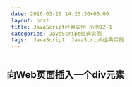 ```yaml
---
date: 2016-03-26 14:26:30+00:00
layout: post
title: JavaScript经典实例 示例12-1
categories: JavaScript经典实例
tags:  JavaScript  JavaScript经典实例
---
```


向Web页面插入一个div元素
----------------

<html>
    <head>
        <title>object detection</title>
        <style type="text/css">
            div
            {
                width: 300px;
                heigth: 20px;
                padding: 10px;
                margin: 10px 0;
            }
            
            #div1
            {
                background-color: #ff0;
            }
            
            .divclass
            {
                background-color: #cfc;
            }
            
        </style>
        <script type="text/javascript">
        
            var i = 1;
            
            function addDiv() {
                
                //获取父节点
                var parent = document.getElementById('parent'),
                
                //创建新的div
                    newDiv = document.createElement('div');
                
                newDiv.className = 'divclass';
                newDiv.innerHTML = "<p>I'm here, I'm in the page" + i + "</p>";
                i++;
                
                //添加到页面
                parent.insertBefore(newDiv, document.getElementById('div1'));
            }
                        
        </script>
    </head>
    <body>
        <div id="parent">
            <div id="div1" onclick="addDiv()">
                <p>Click me to add new element</p>
            </div>
        <div>
    </body>
</html>

源码如下：

``` javascript
<!DOCTYPE html>
<html>
    <head>
        <title>object detection</title>
        <style type="text/css">
            div
            {
                width: 300px;
                heigth: 20px;
                padding: 10px;
                margin: 10px 0;
            }
            
            #div1
            {
                background-color: #ff0;
            }
            
            .divclass
            {
                background-color: #cfc;
            }
            
        </style>
        <script type="text/javascript">
            window.onload = function() {
                document.getElementById('div1').onclick = addDiv();
            }
            
            function addDiv() {
                
                //获取父节点
                var parent = document.getElementById('parent'),
                
                //创建新的div
                    newDiv = document.createElement('div');
                
                newDiv.className = 'divclass';
                newDiv.innerHTML = "<p>I'm here, I'm in the page</p>";
                
                //添加到页面
                parent.insertBefore(newDiv, document.getElementById('div1'));
            }
                        
        </script>
    </head>
    <body>
        <div id="parent">
            <div id="div1">
                <p>Click me to add new element</p>
            </div>
        <div>
    </body>
</html>
``` 

`insertBefore()` 方法在您指定的已有子节点之前插入新的子节点。
提示：如果您希望创建包含文本的新列表项，请记得创建文本节点形式的文本，以便追加到 `LI` 元素中，然后向列表插入这个 `LI`。
您也可以使用 `insertBefore` 方法插入/移动已有元素。

`node.insertBefore(newnode,existingnode)`   `newnode`	`Node` 对象	必需。需要插入的节点对象。
`existingnode`	`Node` `object`	可选。在其之前插入新节点的子节点。如果未规定，则 `insertBefore` 方法会在结尾插入 `newnode`。
